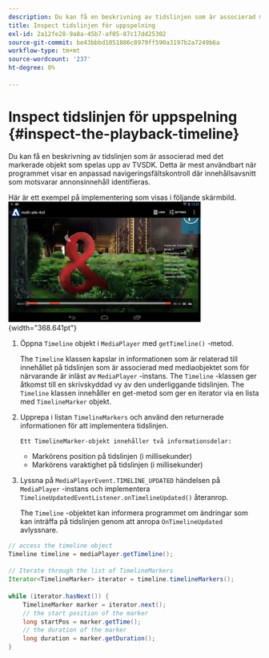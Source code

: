 ```yaml
---
description: Du kan få en beskrivning av tidslinjen som är associerad med det markerade objekt som spelas upp av TVSDK. Detta är mest användbart när programmet visar en anpassad navigeringsfältskontroll där innehållsavsnitt som motsvarar annonsinnehåll identifieras.
title: Inspect tidslinjen för uppspelning
exl-id: 2a12fe28-9a8a-45b7-af05-87c17dd25302
source-git-commit: be43bbbd1051886c8979ff590a3197b2a7249b6a
workflow-type: tm+mt
source-wordcount: '237'
ht-degree: 0%

---
```


# Inspect tidslinjen för uppspelning {#inspect-the-playback-timeline}

Du kan få en beskrivning av tidslinjen som är associerad med det markerade objekt som spelas upp av TVSDK. Detta är mest användbart när programmet visar en anpassad navigeringsfältskontroll där innehållsavsnitt som motsvarar annonsinnehåll identifieras.

Här är ett exempel på implementering som visas i följande skärmbild.  ![](assets/inspect-playback.jpg){width="368.641pt"}

1. Öppna `Timeline` objekt i `MediaPlayer` med `getTimeline()` -metod.

   The `Timeline` klassen kapslar in informationen som är relaterad till innehållet på tidslinjen som är associerad med mediaobjektet som för närvarande är inläst av `MediaPlayer` -instans. The `Timeline` -klassen ger åtkomst till en skrivskyddad vy av den underliggande tidslinjen. The `Timeline` klassen innehåller en get-metod som ger en iterator via en lista med `TimelineMarker` objekt.

1. Upprepa i listan `TimelineMarkers` och använd den returnerade informationen för att implementera tidslinjen.

       Ett TimelineMarker-objekt innehåller två informationsdelar:
   
   * Markörens position på tidslinjen (i millisekunder)
   * Markörens varaktighet på tidslinjen (i millisekunder)

1. Lyssna på `MediaPlayerEvent.TIMELINE_UPDATED` händelsen på `MediaPlayer` -instans och implementera `TimelineUpdatedEventListener.onTimelineUpdated()` återanrop.

   The `Timeline` -objektet kan informera programmet om ändringar som kan inträffa på tidslinjen genom att anropa `OnTimelineUpdated` avlyssnare.

```java
// access the timeline object 
Timeline timeline = mediaPlayer.getTimeline(); 
 
// Iterate through the list of TimelineMarkers 
Iterator<TimelineMarker> iterator = timeline.timelineMarkers(); 
 
while (iterator.hasNext()) { 
    TimelineMarker marker = iterator.next(); 
    // the start position of the marker 
    long startPos = marker.getTime(); 
    // the duration of the marker 
    long duration = marker.getDuration(); 
}
```
